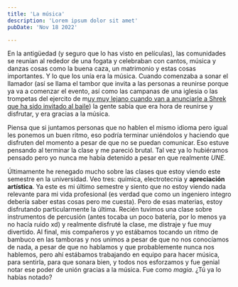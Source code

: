 ```yaml
---
title: 'La música'
description: 'Lorem ipsum dolor sit amet'
pubDate: 'Nov 18 2022'

---
```

En la antigüedad (y seguro que lo has visto en películas), las comunidades se reunían al rededor de una fogata y celebraban con cantos, música y danzas cosas como la buena caza, un matrimonio y estas cosas importantes. Y lo que los unía era la música. Cuando comenzaba a sonar el llamador (así se llama el tambor que invita a las personas a reunirse porque ya va a comenzar el evento, así como las campanas de una iglesia o las trompetas del ejercito de m[uy muy lejano cuando van a anunciarle a Shrek que ha sido invitado al baile](https://youtu.be/RZMtphLVvZk?t=123)) la gente sabía que era hora de reunirse y disfrutar, y era gracias a la música. 

Piensa que si juntamos personas que no hablen el mismo idioma pero igual les ponemos un buen ritmo, eso podría terminar uniéndolos y haciendo que disfruten del momento a pesar de que no se puedan comunicar. Eso estuve pensando al terminar la clase y me pareció brutal. Tal vez ya lo hubiéramos pensado pero yo nunca me había detenido a pesar en que realmente *UNE.*

Últimamente he renegado mucho sobre las clases que estoy viendo este semestre en la universidad. Veo tres: química, electrotecnia y **apreciación artística**. Ya este es mi último semestre y siento que no estoy viendo nada relevante para mi vida profesional (es verdad que como un ingeniero integro debería saber estas cosas pero me cuesta). Pero de esas materias, estoy disfrutando particularmente la última. Recién tuvimos una clase sobre instrumentos de percusión (antes tocaba un poco batería, por lo menos ya no hacía ruido xd) y realmente disfruté la clase, me distraje y fue muy divertido. Al final, mis compañeros y yo estábamos tocando un ritmo de bambuco en las tamboras y nos unimos a pesar de que no nos conocíamos de nada, a pesar de que no hablamos y que probablemente nunca nos hablemos, pero ahí estábamos trabajando en equipo para hacer música, para sentirla, para que sonara bien, y todos nos esforzamos y fue genial notar ese poder de unión gracias a la música. Fue como *magia*. ¿Tú ya lo habías notado?